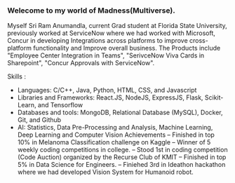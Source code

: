 ### Welecome to my world of Madness(Multiverse).
Myself Sri Ram Anumandla, current Grad student at Florida State University, previously worked at ServiceNow where we had worked with Microsoft, Concur in developing Integrations across platforms to improve cross-platform functionality and Improve overall business. The Products include "Employee Center Integration in Teams", "SerivceNow Viva Cards in Sharepoint", "Concur Approvals with ServiceNow".

Skills : 
- Languages: C/C++, Java, Python, HTML, CSS, and Javascript
- Libraries and Frameworks: React.JS, NodeJS, ExpressJS, Flask, Scikit-Learn, and Tensorflow
- Databases and tools: MongoDB, Relational Database (MySQL), Docker, Git, and Github
- AI: Statistics, Data Pre-Processing and Analysis, Machine Learning, Deep Learning and Computer Vision
Achievements
– Finished in top 10% in Melanoma Classification challenge on Kaggle
– Winner of 5 weekly coding competitions in college.
– Stood 1st in coding competition (Code Auction) organized by the Recurse Club of KMIT
– Finished in top 5% in Data Science for Engineers.
– Finiehed 3rd in Ideathon hackathon where we had developed Vision System for Humanoid robot.

